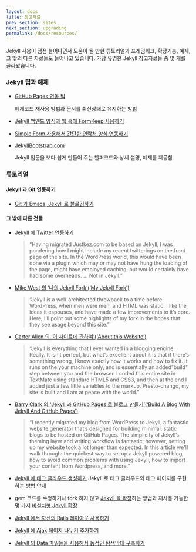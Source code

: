 ```yaml
---
layout: docs
title: 참고자료
prev_section: sites
next_section: upgrading
permalink: /docs/resources/
---
```


Jekyll 사용이 점점 늘어나면서 도움이 될 만한 튜토리얼과 프레임워크, 확장기능, 예제, 그 밖의 다른 자료들도 늘어나고 있습니다. 가장 유명한 Jekyll 참고자료들 중 몇 개를 골라봤습니다.

### Jekyll 팁과 예제

- [GitHub Pages 연동 팁](https://gist.github.com/2890453)

  예제코드 재사용 방법과 문서를 최신상태로 유지하는 방법

- [Jekyll 백엔드 양식과 웹 훅에 FormKeep 사용하기](https://formkeep.com/)
- [Simple Form 사용해서 간단한 연락처 양식
  연동하기](http://getsimpleform.com/)
- [JekyllBootstrap.com](http://jekyllbootstrap.com)

  Jekyll 입문을 보다 쉽게 만들어 주는 헬퍼코드와 상세 설명,
  예제를 제공함

### 튜토리얼

#### Jekyll 과 Git 연동하기

- [Git 과 Emacs, Jekyll 로 블로깅하기](http://metajack.im/2009/01/23/blogging-with-git-emacs-and-jekyll/)

#### 그 밖에 다른 것들

- [Jekyll 에 Twitter 연동하기](http://www.justkez.com/integrating-twitter-with-jekyll/)
  > “Having migrated Justkez.com to be based on Jekyll, I was pondering how I might include my recent twitterings on the front page of the site. In the WordPress world, this would have been done via a plugin which may or may not have hung the loading of the page, might have employed caching, but would certainly have had some overheads. … Not in Jekyll.”
- [Mike West 의 ‘나의 Jekyll Fork’(‘My Jekyll Fork’)](http://mikewest.org/2009/11/my-jekyll-fork)
  > “Jekyll is a well-architected throwback to a time before WordPress, when men were men, and HTML was static. I like the ideas it espouses, and have made a few improvements to it’s core. Here, I’ll point out some highlights of my fork in the hopes that they see usage beyond this site.”
- [Carter Allen 의 ‘이 사이트에 관하여’(‘About this Website’)](http://cartera.me/2010/08/12/about-this-website/)
  > “Jekyll is everything that I ever wanted in a blogging engine. Really. It isn’t perfect, but what’s excellent about it is that if there’s something wrong, I know exactly how it works and how to fix it. It runs on the your machine only, and is essentially an added”build" step between you and the browser. I coded this entire site in TextMate using standard HTML5 and CSS3, and then at the end I added just a few little variables to the markup. Presto-chango, my site is built and I am at peace with the world.”
- [Barry Clark 의 ‘Jekyll 과 GitHub Pages 로 블로그 만들기’(‘Build A Blog With Jekyll And GitHub Pages’)](http://www.smashingmagazine.com/2014/08/01/build-blog-jekyll-github-pages/)
  > “I recently migrated my blog from WordPress to Jekyll, a fantastic website generator that’s designed for building minimal, static blogs to be hosted on GitHub Pages. The simplicity of Jekyll’s theming layer and writing workflow is fantastic; however, setting up my website took a lot longer than expected. In this article we'll walk through: the quickest way to set up a Jekyll powered blog, how to avoid common problems with using Jekyll, how to import your content from Wordpress, and more.”
- [Jekyll 에 태그 클라우드 생성하기](http://www.justkez.com/generating-a-tag-cloud-in-jekyll/)
Jekyll 로 태그 클라우드와 태그 페이지를 구현하는 방법 안내

- gem 코드를 수정하거나 fork 하지 않고 [Jekyll 을 확장](https://github.com/rfelix/jekyll_ext)하는 방법과 재사용 가능한 몇 가지 [비설치형 Jekyll 확장](https://wiki.github.com/rfelix/jekyll_ext/extensions)

- [Jekyll 에서 자신의 Rails 레이아웃 사용하기](http://numbers.brighterplanet.com/2010/08/09/sharing-rails-views-with-jekyll)
- [Jekyll 에 Ajax 페이지 나누기 추가하기](http://eduardoboucas.com/blog/2014/11/10/adding-ajax-pagination-to-jekyll.html)
- [Jekyll 의 Data 파일들을 사용해서 동적인 탐색막대 구축하기](http://www.jordanthornque.st/blog/building-dynamic-navbars-with-jekyll/)
